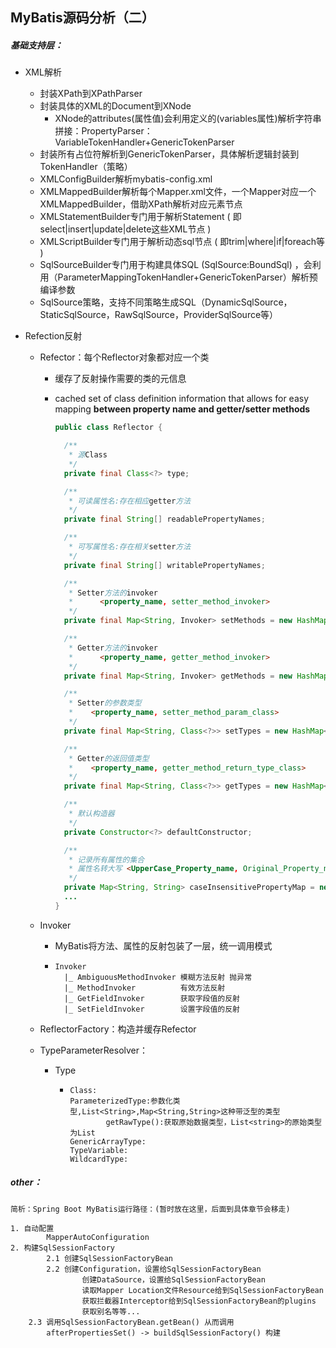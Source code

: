 ## MyBatis源码分析（二）

##### 基础支持层：

- XML解析

  - 封装XPath到XPathParser
  - 封装具体的XML的Document到XNode
    - XNode的attributes(属性值)会利用定义的(variables属性)解析字符串拼接：PropertyParser：VariableTokenHandler+GenericTokenParser
  - 封装所有占位符解析到GenericTokenParser，具体解析逻辑封装到TokenHandler（策略）
  - XMLConfigBuilder解析mybatis-config.xml
  - XMLMappedBuilder解析每个Mapper.xml文件，一个Mapper对应一个XMLMappedBuilder，借助XPath解析对应元素节点
  - XMLStatementBuilder专门用于解析Statement ( 即select|insert|update|delete这些XML节点 )
  - XMLScriptBuilder专门用于解析动态sql节点 ( 即trim|where|if|foreach等 )
  - SqlSourceBuilder专门用于构建具体SQL (SqlSource:BoundSql) ，会利用（ParameterMappingTokenHandler+GenericTokenParser）解析预编译参数
  - SqlSource策略，支持不同策略生成SQL（DynamicSqlSource，StaticSqlSource，RawSqlSource，ProviderSqlSource等）

- Refection反射

  - Refector：每个Reflector对象都对应一个类

    - 缓存了反射操作需要的类的元信息

    - cached set of class definition information that allows for easy mapping **between property name and getter/setter methods**

      ```java
      public class Reflector {
      
        /**
         * 源Class
         */
        private final Class<?> type;
      
        /**
         * 可读属性名:存在相应getter方法
         */
        private final String[] readablePropertyNames;
      
        /**
         * 可写属性名:存在相关setter方法
         */
        private final String[] writablePropertyNames;
      
        /**
         * Setter方法的invoker
         *      <property_name, setter_method_invoker>
         */
        private final Map<String, Invoker> setMethods = new HashMap<>();
      
        /**
         * Getter方法的invoker
         *      <property_name, getter_method_invoker>
         */
        private final Map<String, Invoker> getMethods = new HashMap<>();
      
        /**
         * Setter的参数类型
         *    <property_name, setter_method_param_class>
         */
        private final Map<String, Class<?>> setTypes = new HashMap<>();
      
        /**
         * Getter的返回值类型
         *    <property_name, getter_method_return_type_class>
         */
        private final Map<String, Class<?>> getTypes = new HashMap<>();
      
        /**
         * 默认构造器
         */
        private Constructor<?> defaultConstructor;
      
        /**
         * 记录所有属性的集合
         * 属性名转大写 <UpperCase_Property_name, Original_Property_name>
         */
        private Map<String, String> caseInsensitivePropertyMap = new HashMap<>();
        ...
      }
      ```

  - Invoker
  
    - MyBatis将方法、属性的反射包装了一层，统一调用模式
  
    - ```
      Invoker
        |_ AmbiguousMethodInvoker 模糊方法反射 抛异常
        |_ MethodInvoker          有效方法反射
        |_ GetFieldInvoker        获取字段值的反射
        |_ SetFieldInvoker        设置字段值的反射
      ```
  
  - ReflectorFactory：构造并缓存Refector
  
  - TypeParameterResolver：
  
    - Type
  
      - ```
        Class:
        ParameterizedType:参数化类型,List<String>,Map<String,String>这种带泛型的类型
        		getRawType():获取原始数据类型，List<string>的原始类型为List
        GenericArrayType:
        TypeVariable:
        WildcardType:
        ```















##### other：

```
简析：Spring Boot MyBatis运行路径：(暂时放在这里，后面到具体章节会移走)

1. 自动配置
		MapperAutoConfiguration
2. 构建SqlSessionFactory
		2.1 创建SqlSessionFactoryBean
		2.2 创建Configuration，设置给SqlSessionFactoryBean
				创建DataSource，设置给SqlSessionFactoryBean
				读取Mapper Location文件Resource给到SqlSessionFactoryBean
				获取拦截器Interceptor给到SqlSessionFactoryBean的plugins
				获取别名等等...
    2.3 调用SqlSessionFactoryBean.getBean() 从而调用 
        afterPropertiesSet() -> buildSqlSessionFactory() 构建
```



